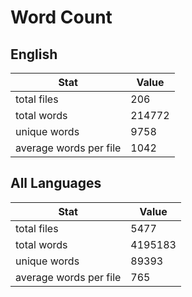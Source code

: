 # Word Count

## English

Stat | Value
---- | -----
total files | 206
total words | 214772
unique words | 9758
average words per file | 1042

## All Languages

Stat | Value
---- | -----
total files | 5477
total words | 4195183
unique words | 89393
average words per file | 765
